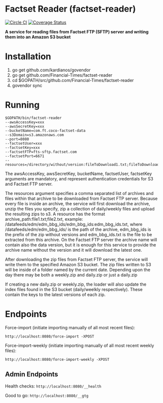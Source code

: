 # Factset Reader (factset-reader)

[![Circle CI](https://circleci.com/gh/Financial-Times/factset-reader/tree/master.png?style=shield)](https://circleci.com/gh/Financial-Times/factset-reader/tree/master) [![Coverage Status](https://coveralls.io/repos/github/Financial-Times/factset-reader/badge.svg)](https://coveralls.io/github/Financial-Times/factset-reader)

__A service for reading files from Factset FTP (SFTP) server and writing them into an Amazon S3 bucket__

# Installation

1. go get github.com/kardianos/govendor
2. go get github.com/Financial-Times/factset-reader
3. cd $GOPATH/src/github.com/Financial-Times/factset-reader
4. govendor sync

# Running

```
$GOPATH/bin/factset-reader
--awsAccessKey=xxx
--awsSecretKey=xxx
--bucketName=com.ft.coco-factset-data
--s3Domain=s3.amazonaws.com
--port=8080
--factsetUser=xxx
--factsetKey=xxx
--factsetFTP=fts-sftp.factset.com
--factsetPort=6671
--resources=/directory/without/version:fileToDownload1.txt;fileToDownload2.txt
```

The awsAccessKey, awsSecretKey, bucketName, factsetUser, factsetKey arguments are mandatory, and represent authentication credentials for S3 and Factset FTP server. 

The resources argument specifies a comma separated list of archives and files within that archive to be downloaded from Factset FTP server. Because every file is inside an archive, the service will first download the archive, unzip the files you specify, zip a collection of daily/weekly files and upload the resulting zips to s3. A resource has the format archive_path:file1.txt;file2.txt, example: /datafeeds/edm/edm_bbg_ids/edm_bbg_ids:edm_bbg_ids.txt, where  /datafeeds/edm/edm_bbg_ids/ is the path of the archive, edm_bbg_ids is the prefix of the zip without versions and edm_bbg_ids.txt is the file to be extracted from this archive. On the Factset FTP server the archive name will contain also the data version, but it is enough for this service to provide the archive name without the version and it will download the latest one.

After downloading the zip files from Factset FTP server, the service will write them to the specified Amazon S3 bucket. The zip files written to S3 will be inside of a folder named by the current date. Depending upon the day there may be both a weekly.zip and daily.zip or just a daily.zip

If creating a new daily.zip or weekly.zip, the loader will also update the index files found in the S3 bucket (daily/weelkly respectively).  These contain the keys to the latest versions of each zip.

# Endpoints

Force-import (initiate importing manually of all most recent files):

`http://localhost:8080/force-import -XPOST`

Force-import-weekly (initiate importing manually of all most recent weekly files):

`http://localhost:8080/force-import-weekly -XPOST`

## Admin Endpoints
Health checks: `http://localhost:8080/__health`

Good to go: `http://localhost:8080/__gtg`
